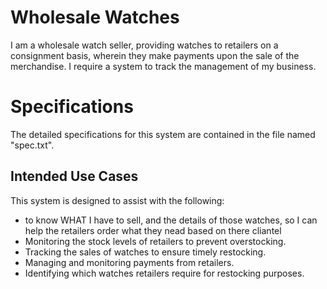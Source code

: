 # Wholesale Watches

I am a wholesale watch seller, providing watches to retailers on a consignment basis, wherein they make payments upon the sale of the merchandise. I require a system to track the management of my business.

# Specifications

The detailed specifications for this system are contained in the file named "spec.txt".

## Intended Use Cases

This system is designed to assist with the following:

-  to know WHAT I have to sell, and the details of those watches, so I can help the retailers order what they nead based on there cliantel
-   Monitoring the stock levels of retailers to prevent overstocking.
-   Tracking the sales of watches to ensure timely restocking.
-   Managing and monitoring payments from retailers.
-   Identifying which watches retailers require for restocking purposes.
